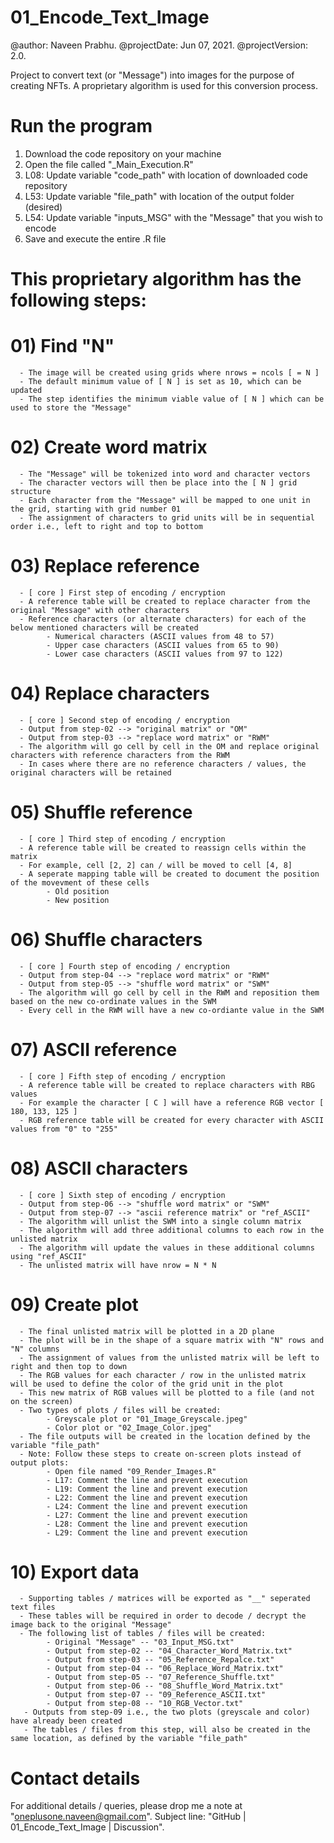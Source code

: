# 01_Encode_Text_Image
@author: Naveen Prabhu.
@projectDate: Jun 07, 2021.
@projectVersion: 2.0.

Project to convert text (or "Message") into images for the purpose of creating NFTs. 
A proprietary algorithm is used for this conversion process. 

# Run the program 
  01) Download the code repository on your machine
  02) Open the file called "_Main_Execution.R"
  03) L08: Update variable "code_path" with location of downloaded code repository
  04) L53: Update variable "file_path" with location of the output folder (desired)
  05) L54: Update variable "inputs_MSG" with the "Message" that you wish to encode
  06) Save and execute the entire .R file



# This proprietary algorithm has the following steps:
# 01) Find "N"
      - The image will be created using grids where nrows = ncols [ = N ]
      - The default minimum value of [ N ] is set as 10, which can be updated
      - The step identifies the minimum viable value of [ N ] which can be used to store the "Message"
 
# 02) Create word matrix
      - The "Message" will be tokenized into word and character vectors
      - The character vectors will then be place into the [ N ] grid structure
      - Each character from the "Message" will be mapped to one unit in the grid, starting with grid number 01
      - The assignment of characters to grid units will be in sequential order i.e., left to right and top to bottom
  
# 03) Replace reference
      - [ core ] First step of encoding / encryption
      - A reference table will be created to replace character from the original "Message" with other characters
      - Reference characters (or alternate characters) for each of the below mentioned characters will be created
            - Numerical characters (ASCII values from 48 to 57)
            - Upper case characters (ASCII values from 65 to 90)
            - Lower case characters (ASCII values from 97 to 122)
      
# 04) Replace characters
      - [ core ] Second step of encoding / encryption 
      - Output from step-02 --> "original matrix" or "OM"
      - Output from step-03 --> "replace word matrix" or "RWM"
      - The algorithm will go cell by cell in the OM and replace original characters with reference characters from the RWM
      - In cases where there are no reference characters / values, the original characters will be retained

# 05) Shuffle reference
      - [ core ] Third step of encoding / encryption
      - A reference table will be created to reassign cells within the matrix
      - For example, cell [2, 2] can / will be moved to cell [4, 8]
      - A seperate mapping table will be created to document the position of the movevment of these cells
            - Old position 
            - New position

# 06) Shuffle characters
      - [ core ] Fourth step of encoding / encryption
      - Output from step-04 --> "replace word matrix" or "RWM"
      - Output from step-05 --> "shuffle word matrix" or "SWM"
      - The algorithm will go cell by cell in the RWM and reposition them based on the new co-ordinate values in the SWM
      - Every cell in the RWM will have a new co-ordiante value in the SWM

# 07) ASCII reference
      - [ core ] Fifth step of encoding / encryption
      - A reference table will be created to replace characters with RBG values 
      - For example the character [ C ] will have a reference RGB vector [ 180, 133, 125 ]
      - RGB reference table will be created for every character with ASCII values from "0" to "255"
      
# 08) ASCII characters
      - [ core ] Sixth step of encoding / encryption
      - Output from step-06 --> "shuffle word matrix" or "SWM"
      - Output from step-07 --> "ascii reference matrix" or "ref_ASCII"
      - The algorithm will unlist the SWM into a single column matrix
      - The algorithm will add three additional columns to each row in the unlisted matrix 
      - The algorithm will update the values in these additional columns using "ref_ASCII"
      - The unlisted matrix will have nrow = N * N
      
# 09) Create plot
      - The final unlisted matrix will be plotted in a 2D plane
      - The plot will be in the shape of a square matrix with "N" rows and "N" columns
      - The assignment of values from the unlisted matrix will be left to right and then top to down 
      - The RGB values for each character / row in the unlisted matrix will be used to define the color of the grid unit in the plot
      - This new matrix of RGB values will be plotted to a file (and not on the screen)
      - Two types of plots / files will be created:
            - Greyscale plot or "01_Image_Greyscale.jpeg"
            - Color plot or "02_Image_Color.jpeg"
      - The file outputs will be created in the location defined by the variable "file_path"
      - Note: Follow these steps to create on-screen plots instead of output plots:
            - Open file named "09_Render_Images.R"
            - L17: Comment the line and prevent execution
            - L19: Comment the line and prevent execution
            - L22: Comment the line and prevent execution
            - L24: Comment the line and prevent execution
            - L27: Comment the line and prevent execution
            - L28: Comment the line and prevent execution
            - L29: Comment the line and prevent execution

# 10) Export data
      - Supporting tables / matrices will be exported as "__" seperated text files
      - These tables will be required in order to decode / decrypt the image back to the original "Message"
      - The following list of tables / files will be created:
            - Original "Message" -- "03_Input_MSG.txt"
            - Output from step-02 -- "04_Character_Word_Matrix.txt"
            - Output from step-03 -- "05_Reference_Repalce.txt"
            - Output from step-04 -- "06_Replace_Word_Matrix.txt"
            - Output from step-05 -- "07_Reference_Shuffle.txt"
            - Output from step-06 -- "08_Shuffle_Word_Matrix.txt"
            - Output from step-07 -- "09_Reference_ASCII.txt"
            - Output from step-08 -- "10_RGB_Vector.txt"
       - Outputs from step-09 i.e., the two plots (greyscale and color) have already been created 
       - The tables / files from this step, will also be created in the same location, as defined by the variable "file_path"


# Contact details
For additional details / queries, please drop me a note at "oneplusone.naveen@gmail.com".
Subject line: "GitHub | 01_Encode_Text_Image | Discussion".
